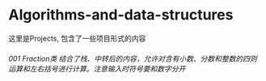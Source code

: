# Algorithms-and-data-structures


这里是Projects, 包含了一些项目形式的内容

###### 001 Fraction类  结合了栈、中转后的内容，允许对含有小数、分数和整数的四则运算和左右括号进行计算。注意输入时符号要和数字分开

